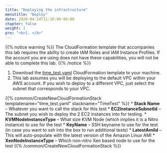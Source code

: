 ```yaml
---
title: "Deploying the infrastructure"
menutitle: "Deploy"
date: 2020-04-24T11:16:09-04:00
chapter: false
weight: 1
pre: "<b>1. </b>"
---
```


{{% notice warning %}}
The CloudFormation template that accompanies this lab requires the ability to create IAM Roles and IAM Instance Profiles.  If the account you are using does not have these capabilities, you will not be able to complete this lab.
{{% /notice %}}


1. Download the [time_test.yaml](/Performance/100_Clock_Source_Performance/Code/time_test.yaml) CloudFormation template to your machine.
1. This lab assumes you will be deploying to the default VPC within your AWS account.  If you wish to deploy to a different VPC, just select the subnet that corresponds to your VPC.

{{% common/CreateNewCloudFormationStack templatename="time_test.yaml" stackname="TimeTest" %}}
    * **Stack Name** – Whatever you want to call the stack for this test
    * **EC2InstanceSubnetId** – The subnet you wish to deploy the 2 EC2 instances into for testing.
    * **KVMNodeInstanceType** – What size KVM Node (which implies it is a Nitro instance) to use for the test
    * **KeyName** – SSH keyname to use for the test (in case you want to ssh into the box to run additional tests)
    * **LatestAmiId** – This will auto-populate with the latest version of the Amazon Linux AMI
    * **XenNodeInstanceType** – Which non-nitro Xen based node to use for the test
{{% /common/CreateNewCloudFormationStack %}}
